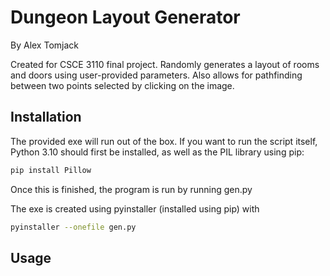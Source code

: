 # Dungeon Layout Generator

By Alex Tomjack

Created for CSCE 3110 final project. Randomly generates a layout of rooms and doors using user-provided parameters. Also allows for pathfinding between two points selected by clicking on the image.

## Installation
The provided exe will run out of the box.
If you want to run the script itself, Python 3.10 should first be installed, as well as the PIL library using pip:
```bash
pip install Pillow
```
Once this is finished, the program is run by running gen.py

The exe is created using pyinstaller (installed using pip) with
```bash
pyinstaller --onefile gen.py
```

## Usage
